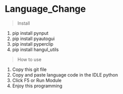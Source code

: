 # Language_Change
>Install
1. pip install pynput
2. pip install pyautogui
3. pip install pyperclip
4. pip install hangul_utils

>How to use
1. Copy this git file
2. Copy and paste language code in the IDLE python
3. Click F5 or Run Module
4. Enjoy this programming
